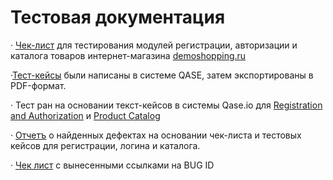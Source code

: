 # Тестовая документация

· [Чек-лист](https://docs.google.com/spreadsheets/d/1NtJxAYc4b3UmltKsxwuzqsysUFrU6yjPwWvHSFvh348/edit?usp=sharing) для тестирования модулей регистрации, авторизации и каталога товаров интернет-магазина [demoshopping.ru](https://demoshopping.ru/)

·[Тест-кейсы](https://github.com/Ulyana-Vlasenko/Test-documentation/blob/5ef7958464acc38e50f11c3d32831f83ff613df8/%D0%A2%D0%B5%D1%81%D1%82-%D0%BA%D0%B5%D0%B9%D1%81%D1%8B%20%D0%B2%20QASE%20%D0%B4%D0%BB%D1%8F%20demoshopping.ru.pdf) были написаны в системе QASE, затем экспортированы в PDF-формат.

· Тест ран на основании текст-кейсов в системы Qase.io для [Registration and Authorization](https://github.com/Ulyana-Vlasenko/Test-documentation/blob/32b3023dc3bc074273c20c2fc2550057f452189c/Registration%20and%20autorization.pdf) и [Product Catalog](https://github.com/Ulyana-Vlasenko/Test-documentation/blob/32b3023dc3bc074273c20c2fc2550057f452189c/Product%20catalog.pdf)

· [Отчетъ](https://github.com/Ulyana-Vlasenko/Test-documentation/blob/400688429b1953356ef8d986aeb25a8d7461c883/%D0%9E%D1%82%D1%87%D0%B5%D1%82%20%D0%BE%20%D0%B4%D0%B5%D1%84%D0%B5%D0%BA%D1%82%D0%B0%D1%85.xlsx) о найденных дефектах на основании чек-листа и тестовых кейсов для регистрации, логина и каталога.

· [Чек лист](https://docs.google.com/spreadsheets/d/1NtJxAYc4b3UmltKsxwuzqsysUFrU6yjPwWvHSFvh348/edit?gid=0#gid=0) с вынесенными ссылками на BUG ID
